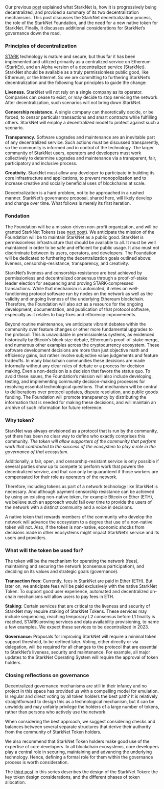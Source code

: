 Our previous [post](https://medium.com/@starkware/part-1-starknet-sovereignty-a-decentralization-proposal-bca3e98a01ef) explained what StarkNet is, how it is progressively being decentralized, and provided a summary of its two decentralization mechanisms. This post discusses the StarkNet decentralization process, the role of the StarkNet Foundation, and the need for a new native token for StarkNet. Finally, it discusses additional considerations for StarkNet’s governance down the road.

### Principles of decentralization

[STARK](https://eprint.iacr.org/2018/046.pdf) technology is mature and secure, but thus far it has been implemented and utilized primarily as a centralized service on Ethereum ([StarkEx](https://starkware.co/starkex/)), and an Alpha version of a decentralized service ([StarkNet](https://starkware.co/starknet/)). StarkNet should be available as a truly permissionless public good, like Ethereum, or the Internet. So we are committing to furthering StarkNet’s decentralization and the following four principles to guide the change:

**Liveness.** StarkNet will not rely on a single company as its operator. Companies can cease to exist, or may decide to stop servicing the network. After decentralization, such scenarios will not bring down StarkNet.

**Censorship resistance.** A single company can theoretically decide, or be forced, to censor particular transactions and smart contracts while fulfilling others. StarkNet will employ a decentralized model to protect against such a scenario.

**Transparency.** Software upgrades and maintenance are an inevitable part of any decentralized service. Such actions must be discussed transparently, so the community is informed and in control of the technology. The larger community of StarkNet users, operators and developers must work collectively to determine upgrades and maintenance via a transparent, fair, participatory and inclusive process.

**Creativity.** StarkNet must allow any developer to participate in building its core infrastructure and applications, to prevent monopolization and to increase creative and socially beneficial uses of blockchains at scale.

Decentralization is a hard problem, not to be approached in a rushed manner. StarkNet’s governance proposal, shared here, will likely develop and change over time. What follows is merely its first iteration.

### Fondation

The Foundation will be a mission-driven non-profit organization, and will be granted StarkNet Tokens (see [next post](https://medium.com/@starkware/part-3-starknet-token-design-5cc17af066c6)). We anticipate the mission of the Foundation will be to maintain StarkNet as a public good. StarkNet is permissionless infrastructure that should be available to all. It must be well maintained in order to be safe and efficient for public usage. It also must not discriminate between its users, operators, and developers. The Foundation will be dedicated to furthering the decentralization goals outlined above: liveness, censorship-resistance, transparency, and creativity.

StarkNet’s liveness and censorship-resistance are best achieved by permissionless and decentralized consensus through a proof-of-stake leader election for sequencing and proving STARK-compressed transactions. While that mechanism is automated, it relies on well-functioning protocol software run by nodes on the network as well as the validity and ongoing liveness of the underlying Ethereum blockchain. Therefore, the Foundation will also act as a resource for the ongoing development, documentation, and publication of that protocol software, especially as it relates to bug-fixes and efficiency improvements.

Beyond routine maintenance, we anticipate vibrant debates within the community over feature changes or other more fundamental upgrades to the protocol. This is unavoidable in permissionless systems, as evidenced historically by Bitcoin’s block size debate, Ethereum’s proof-of-stake merge, and numerous other examples across the cryptocurrency ecosystem. These software development decisions are more than just objective math and efficiency gains, but rather involve subjective value judgements and feature tradeoffs. In many blockchain communities these decisions are made informally without any clear rules of debate or a process for decision making. Even a non-decision is a decision that favors the status quo. To avoid these issues, the Foundation’s mission will also include developing, testing, and implementing community decision-making processes for resolving essential technological questions. That mechanism will be central to deliberations over protocol updates, dispute resolution, and public goods funding. The Foundation will promote transparency by distributing the information that is needed for making these decisions, and will maintain an archive of such information for future reference.

### Why token?

StarkNet was always envisioned as a protocol that is run by the community, yet there has been no clear way to define who exactly comprises this community. *The token will allow supporters of the community that perform work that contributed to the success of the ecosystem to play a role in the governance of that ecosystem.*

Additionally, a fair, open, and censorship-resistant service is only possible if several parties show up to compete to perform work that powers the decentralized service, and that can only be guaranteed if those workers are compensated for their role as operators of the network.

Therefore, including tokens as part of a network technology like StarkNet is necessary. And although payment censorship resistance can be achieved by using an existing non-native token, for example Bitcoin or Ether (ETH), we believe such an approach would fail over time to provide the users of the network with a distinct community and a voice in decisions.

A native token that rewards members of the community who develop the network will advance the ecosystem to a degree that use of a non-native token will not. Also, if the token is non-native, economic shocks from decisions made in other ecosystems might impact StarkNet’s service and its users and providers.

### What will the token be used for?

The token will be the mechanism for operating the network (fees), maintaining and securing the network (consensus participation), and deciding on its values and strategic goals (governance).

**Transaction fees:** Currently, fees in StarkNet are paid in Ether (ETH). But later on, we anticipate fees will be paid exclusively with the native StarkNet Token. To support good user experience, automated and decentralized on-chain mechanisms will allow users to pay fees in ETH.

**Staking:** Certain services that are critical to the liveness and security of StarkNet may require staking of StarkNet Tokens. These services may include sequencing, reaching temporary L2 consensus before L1 finality is reached, STARK-proving services and data availability provisioning, to name a few examples. We expect these services to be decentralized in 2023.

**Governance:** Proposals for improving StarkNet will require a minimal token support threshold, to be defined later. Voting, either directly or via delegation, will be required for all changes to the protocol that are essential to StarkNet’s liveness, security and maintenance. For example, all major updates to the StarkNet Operating System will require the approval of token holders.

### Closing reflections on governance

Decentralized governance mechanisms are still in their infancy and no project in this space has provided us with a compelling model for emulation. Is regular and direct voting by all token holders the best path? It is relatively straightforward to design this as a technological mechanism, but it can be unwieldy and may unfairly privilege the holders of a large number of tokens, rather than persons who actively use the network.

When considering the best approach, we suggest considering checks and balances between several separate structures that derive their authority from the community of StarkNet Token holders.

We also recommend that StarkNet Token holders make good use of the expertise of core developers. In all blockchain ecosystems, core developers play a central role in securing, maintaining and advancing the underlying technology. Hence, defining a formal role for them within the governance process is worth consideration.

The [third post](https://medium.com/@starkware/part-3-starknet-token-design-5cc17af066c6) in this series describes the design of the StarkNet Token: the key token design considerations, and the different phases of token allocation.